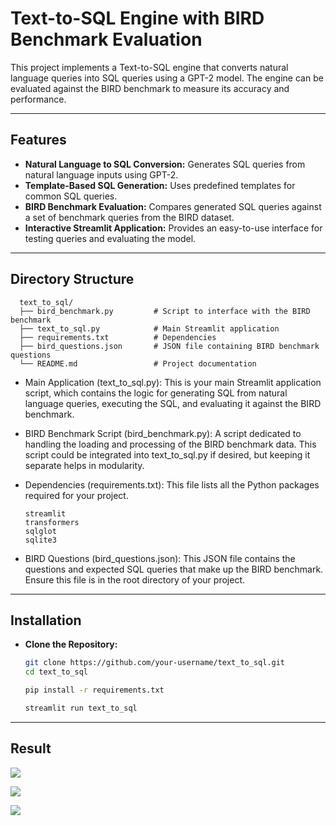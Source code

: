 # Text-to-SQL Engine with BIRD Benchmark Evaluation

This project implements a Text-to-SQL engine that converts natural language queries into SQL queries using a GPT-2 model. The engine can be evaluated against the BIRD benchmark to measure its accuracy and performance.

---
## Features

- **Natural Language to SQL Conversion:** Generates SQL queries from natural language inputs using GPT-2.
- **Template-Based SQL Generation:** Uses predefined templates for common SQL queries.
- **BIRD Benchmark Evaluation:** Compares generated SQL queries against a set of benchmark queries from the BIRD dataset.
- **Interactive Streamlit Application:** Provides an easy-to-use interface for testing queries and evaluating the model.

---
## Directory Structure

      
      text_to_sql/
      ├── bird_benchmark.py         # Script to interface with the BIRD benchmark
      ├── text_to_sql.py            # Main Streamlit application
      ├── requirements.txt          # Dependencies
      ├── bird_questions.json       # JSON file containing BIRD benchmark questions
      └── README.md                 # Project documentation
      
- Main Application (text_to_sql.py):
This is your main Streamlit application script, which contains the logic for generating SQL from natural language queries, executing the SQL, and evaluating it against the BIRD benchmark.

- BIRD Benchmark Script (bird_benchmark.py):
A script dedicated to handling the loading and processing of the BIRD benchmark data. This script could be integrated into text_to_sql.py if desired, but keeping it separate helps in modularity.

- Dependencies (requirements.txt):
This file lists all the Python packages required for your project.

      streamlit
      transformers
      sqlglot
      sqlite3

- BIRD Questions (bird_questions.json):
This JSON file contains the questions and expected SQL queries that make up the BIRD benchmark. Ensure this file is in the root directory of your project.

---
## Installation

- **Clone the Repository:**

   ```bash
   git clone https://github.com/your-username/text_to_sql.git
   cd text_to_sql

  pip install -r requirements.txt  
  
  streamlit run text_to_sql

---

## Result

<p align = 'left'>
  <img src = '.utils/Screenshot 2024-08-25 161936.png' align = 'center'>
</p>

<p align = 'left'>
  <img src = '.utils/Screenshot 2024-08-25 161706.png' align = 'center'>
</p>

<p align = 'left'>
  <img src = '.utils/Screenshot 2024-08-25 161738.png' align = 'center'>
</p>
